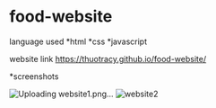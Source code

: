 # food-website


language used 
*html
*css
*javascript

website link
https://thuotracy.github.io/food-website/

*screenshots

![Uploading website1.png…]()
![website2](https://user-images.githubusercontent.com/124890353/228247814-327f246c-da40-42c8-a8a2-230c57d97fef.png)
